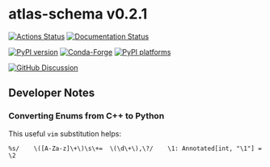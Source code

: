 # atlas-schema v0.2.1

[![Actions Status][actions-badge]][actions-link]
[![Documentation Status][rtd-badge]][rtd-link]

[![PyPI version][pypi-version]][pypi-link]
[![Conda-Forge][conda-badge]][conda-link]
[![PyPI platforms][pypi-platforms]][pypi-link]

[![GitHub Discussion][github-discussions-badge]][github-discussions-link]

<!-- SPHINX-START -->

<!-- prettier-ignore-start -->
[actions-badge]:            https://github.com/scipp-atlas/atlas-schema/workflows/CI/badge.svg
[actions-link]:             https://github.com/scipp-atlas/atlas-schema/actions
[conda-badge]:              https://img.shields.io/conda/vn/conda-forge/atlas-schema
[conda-link]:               https://github.com/conda-forge/atlas-schema-feedstock
[github-discussions-badge]: https://img.shields.io/static/v1?label=Discussions&message=Ask&color=blue&logo=github
[github-discussions-link]:  https://github.com/scipp-atlas/atlas-schema/discussions
[pypi-link]:                https://pypi.org/project/atlas-schema/
[pypi-platforms]:           https://img.shields.io/pypi/pyversions/atlas-schema
[pypi-version]:             https://img.shields.io/pypi/v/atlas-schema
[rtd-badge]:                https://readthedocs.org/projects/atlas-schema/badge/?version=latest
[rtd-link]:                 https://atlas-schema.readthedocs.io/en/latest/?badge=latest

<!-- prettier-ignore-end -->

## Developer Notes

### Converting Enums from C++ to Python

This useful `vim` substitution helps:

```
%s/    \([A-Za-z]\+\)\s\+=  \(\d\+\),\?/    \1: Annotated[int, "\1"] = \2
```
